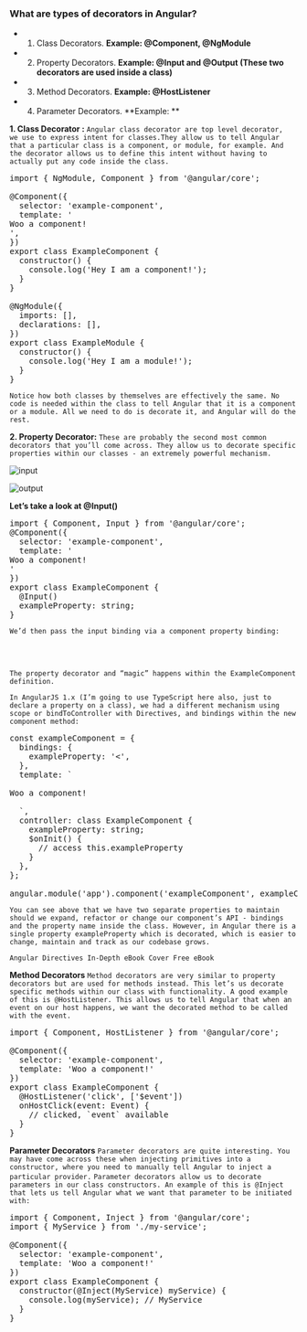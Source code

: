 ### What are types of decorators in Angular?
- 1. Class Decorators. **Example: @Component, @NgModule**
- 2. Property Decorators. **Example: @Input and @Output (These two decorators are used inside a class)**
- 3. Method Decorators. **Example: @HostListener**
- 4. Parameter Decorators. **Example: **

**1. Class Decorator :** `Angular class decorator are top level decorator,  we use to express intent for classes.They allow us to tell Angular that a particular class is a component, or module, for example. And the decorator allows us to define this intent without having to actually put any code inside the class.`

<pre>
import { NgModule, Component } from '@angular/core';

@Component({
  selector: 'example-component',
  template: '<div>Woo a component!</div>',
})
export class ExampleComponent {
  constructor() {
    console.log('Hey I am a component!');
  }
}

@NgModule({
  imports: [],
  declarations: [],
})
export class ExampleModule {
  constructor() {
    console.log('Hey I am a module!');
  }
}
</pre>
`Notice how both classes by themselves are effectively the same. No code is needed within the class to tell Angular that it is a component or a module. All we need to do is decorate it, and Angular will do the rest.`



**2. Property Decorator:** `These are probably the second most common decorators that you’ll come across. They allow us to decorate specific properties within our classes - an extremely powerful mechanism.`

![input](https://user-images.githubusercontent.com/53125546/175805924-3e844533-51e0-4846-8d1d-1ba28dd68094.svg)

![output](https://user-images.githubusercontent.com/53125546/175805925-a61c0a7f-8a7b-4734-b83f-26bba5d35993.svg)

**Let’s take a look at @Input()**

<pre>
import { Component, Input } from '@angular/core';
@Component({
  selector: 'example-component',
  template: '<div>Woo a component!</div>'
})
export class ExampleComponent {
  @Input()
  exampleProperty: string;
}
</pre>
`We’d then pass the input binding via a component property binding:`
<pre>
<example-component
  [exampleProperty]="exampleData">
</example-component>
</pre>

`The property decorator and “magic” happens within the ExampleComponent definition.`

`In AngularJS 1.x (I’m going to use TypeScript here also, just to declare a property on a class), we had a different mechanism using scope or bindToController with Directives, and bindings within the new component method:`
<pre>
const exampleComponent = {
  bindings: {
    exampleProperty: '&lt;&#039;,
  },
  template: `
    <div>Woo a component!</div>
  `,
  controller: class ExampleComponent {
    exampleProperty: string;
    $onInit() {
      // access this.exampleProperty
    }
  },
};

angular.module('app').component('exampleComponent', exampleComponent);
</pre>

`You can see above that we have two separate properties to maintain should we expand, refactor or change our component’s API - bindings and the property name inside the class. However, in Angular there is a single property exampleProperty which is decorated, which is easier to change, maintain and track as our codebase grows.`

`Angular Directives In-Depth eBook Cover Free eBook`

**Method Decorators**
`Method decorators are very similar to property decorators but are used for methods instead. This let’s us decorate specific methods within our class with functionality. A good example of this is @HostListener. This allows us to tell Angular that when an event on our host happens, we want the decorated method to be called with the event.`

<pre>
import { Component, HostListener } from '@angular/core';

@Component({
  selector: 'example-component',
  template: 'Woo a component!'
})
export class ExampleComponent {
  @HostListener('click', ['$event'])
  onHostClick(event: Event) {
    // clicked, `event` available
  }
}
</pre>

**Parameter Decorators**
`Parameter decorators are quite interesting. You may have come across these when injecting primitives into a constructor, where you need to manually tell Angular to inject a particular provider.`
`Parameter decorators allow us to decorate parameters in our class constructors. An example of this is @Inject that lets us tell Angular what we want that parameter to be initiated with:`

<pre>
import { Component, Inject } from '@angular/core';
import { MyService } from './my-service';

@Component({
  selector: 'example-component',
  template: 'Woo a component!'
})
export class ExampleComponent {
  constructor(@Inject(MyService) myService) {
    console.log(myService); // MyService
  }
}
</pre>
